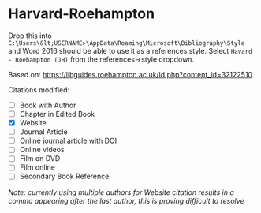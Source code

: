 # Harvard-Roehampton
Drop this into `C:\Users\&lt;USERNAME>\AppData\Roaming\Microsoft\Bibliography\Style` and Word 2016 should be able to use it as a references style. Select `Havard - Roehampton (JH)` from the references->style dropdown.

Based on: https://libguides.roehampton.ac.uk/ld.php?content_id=32122510


Citations modified:
- [ ] Book with Author
- [ ] Chapter in Edited Book
- [X] Website
- [ ] Journal Article
- [ ] Online journal article with DOI
- [ ] Online videos
- [ ] Film on DVD
- [ ] Film online
- [ ] Secondary Book Reference

*Note: currently using multiple authors for Website citation results in a comma appearing after the last author, this is proving difficult to resolve*

